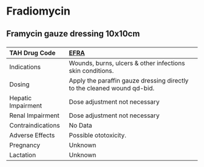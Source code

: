 # Fradiomycin

## Framycin gauze dressing 10x10cm

##### 

| TAH Drug Code      | [EFRA](https://www.tahsda.org.tw/drugs/hissearch.php?drug_code=EFRA)    |
|:-------------------|:------------------------------------------------------------------------|
| Indications        | Wounds, burns, ulcers & other infections skin conditions.               |
| Dosing             | Apply the paraffin gauze dressing directly to the cleaned wound qd-bid. |
| Hepatic Impairment | Dose adjustment not necessary                                           |
| Renal Impairment   | Dose adjustment not necessary                                           |
| Contraindications  | No Data                                                                 |
| Adverse Effects    | Possible ototoxicity.                                                   |
| Pregnancy          | Unknown                                                                 |
| Lactation          | Unknown                                                                 |

